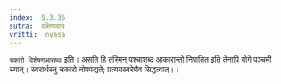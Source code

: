 ```yaml
---
index:  5.3.36
sutra:  दक्षिणादाच्
vritti:  nyasa
---
```


`चकारो विशेषणआरह्थः` इति। असति हि तस्मिन् पश्चाशब्द आकारान्तो निपातित इति तेनापि योगे पञ्चमी स्यात्। स्वरार्थस्तु चकारो नोपपद्यते; प्रत्ययस्वरेणैव सिद्धत्वात्।।

